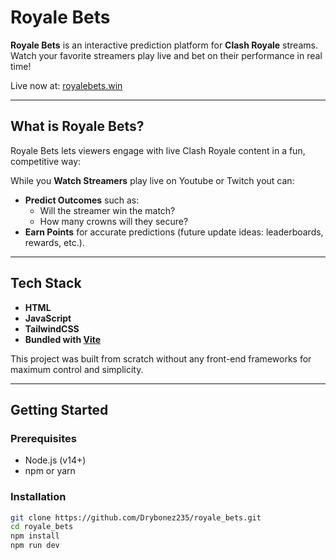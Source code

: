 # Royale Bets

**Royale Bets** is an interactive prediction platform for **Clash Royale** streams. Watch your favorite streamers play live and bet on their performance in real time!

Live now at: [royalebets.win](https://royalebets.win)

---

## What is Royale Bets?

Royale Bets lets viewers engage with live Clash Royale content in a fun, competitive way:

While you **Watch Streamers** play live on Youtube or Twitch yout can:
- **Predict Outcomes** such as:
  - Will the streamer win the match?
  - How many crowns will they secure?
- **Earn Points** for accurate predictions (future update ideas: leaderboards, rewards, etc.).

---

## Tech Stack

- **HTML**
- **JavaScript**
- **TailwindCSS**
- **Bundled with [Vite](https://vitejs.dev/)**

This project was built from scratch without any front-end frameworks for maximum control and simplicity.

---

## Getting Started

### Prerequisites
- Node.js (v14+)
- npm or yarn

### Installation
```bash
git clone https://github.com/Drybonez235/royale_bets.git
cd royale_bets
npm install
npm run dev

